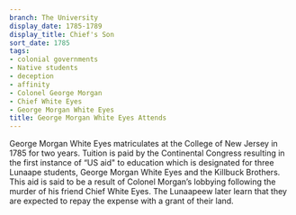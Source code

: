 ```yaml
---
branch: The University
display_date: 1785-1789
display_title: Chief's Son
sort_date: 1785
tags:
- colonial governments
- Native students
- deception
- affinity
- Colonel George Morgan
- Chief White Eyes
- George Morgan White Eyes
title: George Morgan White Eyes Attends
---
```


George Morgan White Eyes matriculates at the College of New Jersey in 1785 for two years. Tuition is paid by the Continental Congress resulting in the first instance of “US aid" to education which is designated for three Lunaape students, George Morgan White Eyes and the Killbuck Brothers. This aid is said to be a result of Colonel Morgan’s lobbying following the murder of his friend Chief White Eyes. The Lunaapeew later learn that they are expected to repay the expense with a grant of their land.
